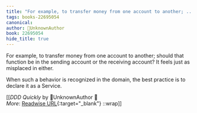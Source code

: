 ```yaml
---
title: "For example, to transfer money from one account to another; ..."
tags: books-22695054
canonical: 
author: UnknownAuthor
book: 22695054
hide_title: true
---
```


For example, to transfer money from one account to another; should that function be in the sending account or the receiving account? It feels just as misplaced in either.

When such a behavior is recognized in the domain, the best practice is to declare it as a Service.


[[<cite>_DDD Quickly_</cite> by UnknownAuthor 📕<br>
_More_: [Readwise URL](https://readwise.io/open/446271386){:target="_blank"}
::wrap]]